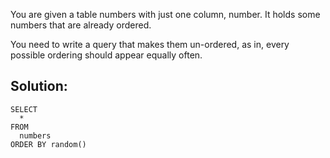 You are given a table numbers with just one column, number. It holds some numbers that are already ordered.

You need to write a query that makes them un-ordered, as in, every possible ordering should appear equally often.

## Solution:

```
SELECT
  * 
FROM 
  numbers 
ORDER BY random()
```